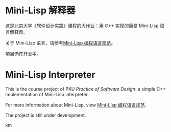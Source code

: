 # Mini-Lisp 解释器

这是北京大学《软件设计实践》课程的大作业：用 C++ 实现的简易 Mini-Lisp 语言解释器。

关于 Mini-Lisp 语言，请参考[Mini-Lisp 编程语言规范](https://pku-software.github.io/mini-lisp-spec/)。

项目仍在开发中。


# Mini-Lisp Interpreter

This is the course project of PKU *Practice of Software Design*: a simple C++ implementation of Mini-Lisp interpreter.

For more information about Mini-Lisp, view [Mini-Lisp 编程语言规范](https://pku-software.github.io/mini-lisp-spec/).

The project is still under development.

xm